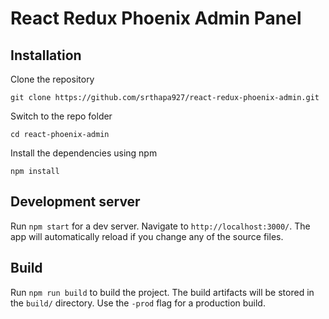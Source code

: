 # React Redux Phoenix Admin Panel
## Installation

Clone the repository

    git clone https://github.com/srthapa927/react-redux-phoenix-admin.git

Switch to the repo folder

    cd react-phoenix-admin

Install the dependencies using npm

    npm install

## Development server

Run `npm start` for a dev server. Navigate to `http://localhost:3000/`. The app will automatically reload if you change any of the source files.


## Build

Run `npm run build` to build the project. The build artifacts will be stored in the `build/` directory. Use the `-prod` flag for a production build.